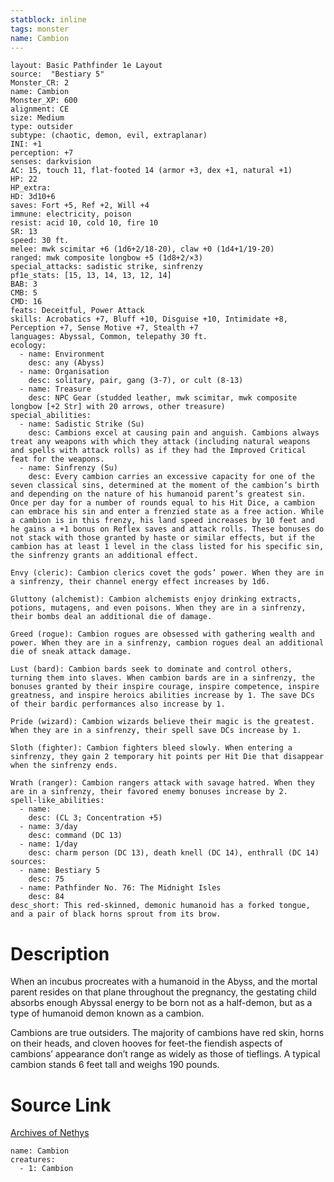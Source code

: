 ```yaml
---
statblock: inline
tags: monster
name: Cambion
---
```

```statblock
layout: Basic Pathfinder 1e Layout
source:  "Bestiary 5"
Monster_CR: 2
name: Cambion
Monster_XP: 600
alignment: CE
size: Medium
type: outsider
subtype: (chaotic, demon, evil, extraplanar)
INI: +1
perception: +7
senses: darkvision
AC: 15, touch 11, flat-footed 14 (armor +3, dex +1, natural +1)
HP: 22
HP_extra: 
HD: 3d10+6
saves: Fort +5, Ref +2, Will +4
immune: electricity, poison
resist: acid 10, cold 10, fire 10
SR: 13
speed: 30 ft.
melee: mwk scimitar +6 (1d6+2/18-20), claw +0 (1d4+1/19-20)
ranged: mwk composite longbow +5 (1d8+2/×3)
special_attacks: sadistic strike, sinfrenzy
pf1e_stats: [15, 13, 14, 13, 12, 14]
BAB: 3
CMB: 5
CMD: 16
feats: Deceitful, Power Attack
skills: Acrobatics +7, Bluff +10, Disguise +10, Intimidate +8, Perception +7, Sense Motive +7, Stealth +7
languages: Abyssal, Common, telepathy 30 ft.
ecology:
  - name: Environment
    desc: any (Abyss)
  - name: Organisation
    desc: solitary, pair, gang (3-7), or cult (8-13)
  - name: Treasure
    desc: NPC Gear (studded leather, mwk scimitar, mwk composite longbow [+2 Str] with 20 arrows, other treasure)
special_abilities:
  - name: Sadistic Strike (Su)
    desc: Cambions excel at causing pain and anguish. Cambions always treat any weapons with which they attack (including natural weapons and spells with attack rolls) as if they had the Improved Critical feat for the weapons.
  - name: Sinfrenzy (Su)
    desc: Every cambion carries an excessive capacity for one of the seven classical sins, determined at the moment of the cambion’s birth and depending on the nature of his humanoid parent’s greatest sin. Once per day for a number of rounds equal to his Hit Dice, a cambion can embrace his sin and enter a frenzied state as a free action. While a cambion is in this frenzy, his land speed increases by 10 feet and he gains a +1 bonus on Reflex saves and attack rolls. These bonuses do not stack with those granted by haste or similar effects, but if the cambion has at least 1 level in the class listed for his specific sin, the sinfrenzy grants an additional effect.

Envy (cleric): Cambion clerics covet the gods’ power. When they are in a sinfrenzy, their channel energy effect increases by 1d6.

Gluttony (alchemist): Cambion alchemists enjoy drinking extracts, potions, mutagens, and even poisons. When they are in a sinfrenzy, their bombs deal an additional die of damage.

Greed (rogue): Cambion rogues are obsessed with gathering wealth and power. When they are in a sinfrenzy, cambion rogues deal an additional die of sneak attack damage.

Lust (bard): Cambion bards seek to dominate and control others, turning them into slaves. When cambion bards are in a sinfrenzy, the bonuses granted by their inspire courage, inspire competence, inspire greatness, and inspire heroics abilities increase by 1. The save DCs of their bardic performances also increase by 1.

Pride (wizard): Cambion wizards believe their magic is the greatest. When they are in a sinfrenzy, their spell save DCs increase by 1.

Sloth (fighter): Cambion fighters bleed slowly. When entering a sinfrenzy, they gain 2 temporary hit points per Hit Die that disappear when the sinfrenzy ends.

Wrath (ranger): Cambion rangers attack with savage hatred. When they are in a sinfrenzy, their favored enemy bonuses increase by 2.
spell-like_abilities:
  - name:
    desc: (CL 3; Concentration +5)
  - name: 3/day
    desc: command (DC 13)
  - name: 1/day
    desc: charm person (DC 13), death knell (DC 14), enthrall (DC 14)
sources:
  - name: Bestiary 5
    desc: 75
  - name: Pathfinder No. 76: The Midnight Isles
    desc: 84
desc_short: This red-skinned, demonic humanoid has a forked tongue, and a pair of black horns sprout from its brow.
```
# Description
When an incubus procreates with a humanoid in the Abyss, and the mortal parent resides on that plane throughout the pregnancy, the gestating child absorbs enough Abyssal energy to be born not as a half-demon, but as a type of humanoid demon known as a cambion.

Cambions are true outsiders. The majority of cambions have red skin, horns on their heads, and cloven hooves for feet-the fiendish aspects of cambions’ appearance don’t range as widely as those of tieflings. A typical cambion stands 6 feet tall and weighs 190 pounds.
# Source Link
[Archives of Nethys](https://aonprd.com/MonsterDisplay.aspx?ItemName=Cambion)
```encounter-table
name: Cambion
creatures:
  - 1: Cambion
```
